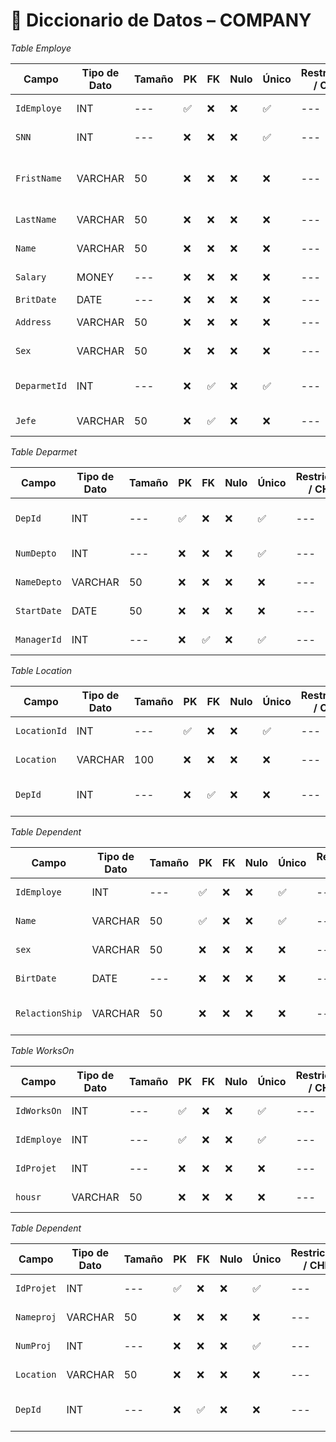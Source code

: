 # 📘 Diccionario de Datos – COMPANY

*Table Employe*

| Campo           | Tipo de Dato | Tamaño | PK  | FK  | Nulo | Único | Restricciones / CHECK  | Referenci a   | Descripción                         |
|-----------------|--------------|--------|-----|-----|------|-------|------------------------|---------------|-------------------------------------|
| `IdEmploye`     | INT          | ---    | ✅  | ❌ | ❌   | ✅   | ---                    | ---           | Identificador del Employe           |
| `SNN`           | INT          | ---    | ❌  | ❌ | ❌   | ✅   | ---                    | ---           | Numero de Employe                   |
| `FristName`     | VARCHAR      | 50     | ❌  | ❌ | ❌   | ❌   | ---                    | ---           | Clave Única de Registro de Población|
| `LastName`      | VARCHAR      | 50     | ❌  | ❌ | ❌   | ❌   | ---                    | ---           | Segundo Apellido                    |
| `Name`          | VARCHAR      | 50     | ❌  | ❌ | ❌   | ❌   | ---                    | ---           | Primer Apellido                     |
| `Salary`        | MONEY        | ---    | ❌  | ❌ | ❌   | ❌   | ---                    | ---           | Nombre del Employe                  |
| `BritDate`      | DATE         | ---    | ❌  | ❌ | ❌   | ❌   | ---                    | ---           | Direccion                           |
| `Address`       | VARCHAR      | 50     | ❌  | ❌ | ❌   | ❌   | ---                    | ---           | Calle Donde se Localiza             |
| `Sex`           | VARCHAR      | 50     | ❌  | ❌ | ❌   | ❌   | ---                    | ---           | Numero de la Calle                  |
| `DeparmetId`    | INT          | ---    | ❌  | ✅ | ❌   | ✅   | ---                    | ---           | Ciudad donde Radica                 |   
| `Jefe`          | VARCHAR      | 50     | ❌  | ✅ | ❌   | ❌   | ---                    | ---           | Telefono de Contacto                |


*Table Deparmet*

| Campo           | Tipo de Dato | Tamaño | PK  | FK  | Nulo | Único | Restricciones / CHECK  | Referenci a   | Descripción                   |
|-----------------|--------------|--------|-----|-----|------|-------|------------------------|---------------|-------------------------------|
| `DepId`         | INT          | ---    | ✅  | ❌ | ❌   | ✅   | ---                    | ---           | Identificador del Deparment   |
| `NumDepto`      | INT          | ---    | ❌  | ❌ | ❌   | ✅   | ---                    | ---           | Numero del Department         |
| `NameDepto`     | VARCHAR      | 50     | ❌  | ❌ | ❌   | ❌   | ---                    | ---           | Nmbre del Department          |
| `StartDate`     | DATE         | 50     | ❌  | ❌ | ❌   | ❌   | ---                    | ---           | Fecha de Inicio               |
| `ManagerId`     | INT          | ---    | ❌  | ✅ | ❌   | ✅   | ---                    | ---           | Foranea ManagerId             |


*Table Location*

| Campo           | Tipo de Dato | Tamaño | PK  | FK  | Nulo | Único | Restricciones / CHECK  | Referenci a         | Descripción              |
|-----------------|--------------|--------|-----|-----|------|-------|------------------------|---------------------|--------------------------|
| `LocationId`    | INT          | ---    | ✅  | ❌ | ❌   | ✅   | ---                    | ---                 | Identificador Location   |
| `Location`      | VARCHAR      | 100    | ❌  | ❌ | ❌   | ❌   | ---                    | ---                 | Localizacion de Depto    |
| `DepId`         | INT          | ---    | ❌  | ✅ | ❌   | ❌   | ---                    | TableDeparmet(DepId)| Identificador de Deparmet|


*Table Dependent*

| Campo           | Tipo de Dato | Tamaño | PK  | FK  | Nulo | Único | Restricciones / CHECK  | Referenci a   | Descripción                   |
|-----------------|--------------|--------|-----|-----|------|-------|------------------------|---------------|-------------------------------|
| `IdEmploye`     | INT          | ---    | ✅  | ❌ | ❌   | ✅   | ---                    | ---           | Identificador del Employe     |
| `Name`          | VARCHAR      | 50     | ✅  | ❌ | ❌   | ✅   | ---                    | ---           | Numero del Dependinete        |
| `sex`           | VARCHAR      | 50     | ❌  | ❌ | ❌   | ❌   | ---                    | ---           | Sexo del Dependinete          |
| `BirtDate`      | DATE         | ---    | ❌  | ❌ | ❌   | ❌   | ---                    | ---           | Fecha de Nacimiento           |
| `RelactionShip` | VARCHAR      | 50     | ❌  | ❌ | ❌   | ❌   | ---                    | ---           | Relacion con Employe          |


*Table WorksOn*

| Campo           | Tipo de Dato | Tamaño | PK  | FK  | Nulo | Único | Restricciones / CHECK  | Referenci a   | Descripción                   |
|-----------------|--------------|--------|-----|-----|------|-------|------------------------|---------------|-------------------------------|
| `IdWorksOn`     | INT          | ---    | ✅  | ❌ | ❌   | ✅   | ---                    | ---           | Identificador De WorksOn      |
| `IdEmploye`     | INT          | ---    | ✅  | ❌ | ❌   | ✅   | ---                    | ---           | Numero del Employe            |
| `IdProjet`      | INT          | ---    | ❌  | ❌ | ❌   | ❌   | ---                    | ---           | Sexo del Projet               |
| `housr`         | VARCHAR      | 50     | ❌  | ❌ | ❌   | ❌   | ---                    | ---           | Horas trabajadas              |


*Table Dependent*

| Campo           | Tipo de Dato | Tamaño | PK  | FK  | Nulo | Único | Restricciones / CHECK  | Referenci a   | Descripción                   |
|-----------------|--------------|--------|-----|-----|------|-------|------------------------|---------------|-------------------------------|
| `IdProjet`      | INT          | ---    | ✅  | ❌ | ❌   | ✅   | ---                    | ---           | Identificador del Projet      |
| `Nameproj`      | VARCHAR      | 50     | ❌  | ❌ | ❌   | ❌   | ---                    | ---           | Nombre del Project            |
| `NumProj`       | INT          | ---    | ❌  | ❌ | ❌   | ✅   | ---                    | ---           | Numero del Project            |
| `Location`      | VARCHAR      | 50     | ❌  | ❌ | ❌   | ❌   | ---                    | ---           | Localizacon del Proyecto      |
| `DepId`         | INT          | ---    | ❌  | ✅ | ❌   | ❌   | ---                    | ---           | Identificador de Deparmet     |